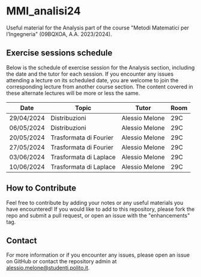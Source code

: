 # MMI_analisi24

Useful material for the Analysis part of the course "Metodi Matematici per l’Ingegneria" (09BQXOA, A.A. 2023/2024).

## Exercise sessions schedule

Below is the schedule of exercise session for the Analysis section, including the date and the tutor for each session.
If you encounter any issues attending a lecture on its scheduled date, you are welcome to join the corresponding lecture from another course section. The content covered in these alternate lectures will be more or less the same.

| Date       | Topic                  | Tutor              | Room |
|------------|----------------------  |--------------------|------|
| 29/04/2024 | Distribuzioni          |  Alessio Melone    | 29C  |
| 06/05/2024 | Distribuzioni          | Alessio Melone     | 29C  |
| 20/05/2024 | Trasformata di Fourier | Alessio Melone     | 29C  |
| 27/05/2024 | Trasformata di Fourier | Alessio Melone     | 29C  |
| 03/06/2024 | Trasformata di Laplace | Alessio Melone     | 29C  |
| 10/06/2024 | Trasformata di Laplace | Alessio Melone     | 29C  |


## How to Contribute

Feel free to contribute by adding your notes or any useful materials you have encountered!
If you would like to add to this repository, please fork the repo and submit a pull request, or open an issue with the "enhancements" tag.

## Contact

For more information or if you encounter any issues, please open an issue on GitHub or contact the repository admin at alessio.melone@studenti.polito.it.

